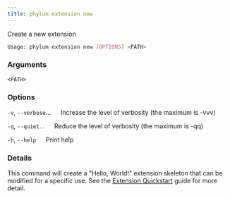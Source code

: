 ```yaml
---
title: phylum extension new
---
```


Create a new extension

```sh
Usage: phylum extension new [OPTIONS] <PATH>
```

### Arguments

`<PATH>`

### Options

`-v`, `--verbose`...
&emsp; Increase the level of verbosity (the maximum is -vvv)

`-q`, `--quiet`...
&emsp; Reduce the level of verbosity (the maximum is -qq)

`-h`, `--help`
&emsp; Print help

### Details

This command will create a "Hello, World!" extension skeleton that can be modified for a specific use. See the [Extension Quickstart] guide for more detail.

[Extension Quickstart]: https://docs.phylum.io/docs/extension_quickstart
